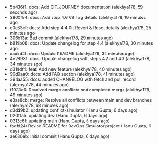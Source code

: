 - 5b436f1: docs: Add GIT_JOURNEY documentation (alekhya178, 59 seconds ago)
- 3800f54: docs: Add step 4.6 Git Tag details (alekhya178, 19 minutes ago)
- e0c83cf: docs: Add step 4.4 Git Revert & Reset details (alekhya178, 25 minutes ago)
- 306b13a: Bad commit (alekhya178, 29 minutes ago)
- b819b08: docs: Update changelog for step 4.4 (alekhya178, 30 minutes ago)
- aaabd2f: docs: Update README (alekhya178, 32 minutes ago)
- 4e28931: docs: Update changelog with steps 4.2 and 4.3 (alekhya178, 34 minutes ago)
- d318df4: feat: Add new feature (alekhya178, 40 minutes ago)
- 90d9aa0: docs: Add FAQ section (alekhya178, 41 minutes ago)
- 394aa55: docs: added CHANGELOG with fetch and pull record (alekhya178, 44 minutes ago)
- f1923e6: Resolved merge conflicts and completed merge (alekhya178, 49 minutes ago)
- e3ae8cb: merge: Resolve all conflicts between main and dev branches (alekhya178, 68 minutes ago)
- d3dd9b2: updating conflict-simulator (Hanu Gupta, 6 days ago)
- 02011a5: updating dev (Hanu Gupta, 6 days ago)
- 0312c6f: updating main (Hanu Gupta, 6 days ago)
- fadfd24: Revise README for DevOps Simulator project (Hanu Gupta, 6 days ago)
- ae630eb: Initial commit (Hanu Gupta, 6 days ago)